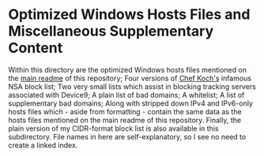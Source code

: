 # Optimized Windows Hosts Files and Miscellaneous Supplementary Content
Within this directory are the optimized Windows hosts files mentioned on the [main readme](https://github.com/bongochong/CombinedPrivacyBlockLists/blob/master/README.md) of this repository; Four versions of [Chef Koch's](https://github.com/CHEF-KOCH) infamous NSA block list; Two very small lists which assist in blocking tracking servers associated with Device9; A plain list of bad domains; A whitelist; A list of supplementary bad domains; Along with stripped down IPv4 and IPv6-only hosts files which - aside from formatting - contain the same data as the hosts files mentioned on the main readme of this repository. Finally, the plain version of my CIDR-format block list is also available in this subdirectory. File names in here are self-explanatory, so I see no need to create a linked index.
